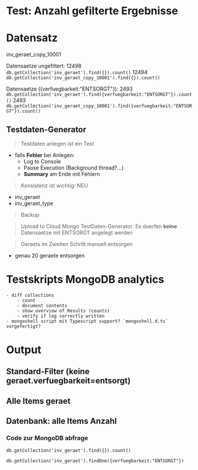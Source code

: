 Test: Anzahl gefilterte Ergebnisse
========================

# Datensatz

inv_geraet_copy_10001

Datensaetze ungefiltert: 12498
`db.getCollection('inv_geraet').find({}).count()` 12494
`db.getCollection('inv_geraet_copy_10001').find({}).count()`

Datensaetze ({verfuegbarkeit:"ENTSORGT"}): 2493
`db.getCollection('inv_geraet').find({verfuegbarkeit:"ENTSORGT"}).count()` 2493
`db.getCollection('inv_geraet_copy_10001').find({verfuegbarkeit:"ENTSORGT"}).count()`


## Testdaten-Generator
> Testdaten anlegen ist ein Test
- falls **Fehler** bei Anlegen:
	- Log to Console
	- Pause Execution (Background thread?...)
	- **Summary** am Ende mit Fehlern

> Konsistenz ist wichtig: NEU
- inv_geraet
- inv_geraet_type

> Backup


> Upload to Cloud Mongo
TestDaten-Generator: Es duerfen **keine** Datensaetze mit ENTSORGT angelegt werden

> Geraets im Zweiten Schritt manuell entsorgen 
- genau 20 geraete entsorgen

# Testskripts MongoDB analytics
	- diff collections
		- count
		- document contents
		- show overview of Results (counts)
		- verify if log correctly written
	- mongoshell script mit Typescript support? `mongoshell.d.ts` vorgefertigt?

# Output

## Standard-Filter (keine geraet.verfuegbarkeit=entsorgt)

## Alle Items geraet

## Datenbank: alle Items Anzahl

### Code zur MongoDB abfrage

`db.getCollection('inv_geraet').find({}).count()`

`db.getCollection('inv_geraet').findOne({verfuegbarkeit:"ENTSORGT"})`